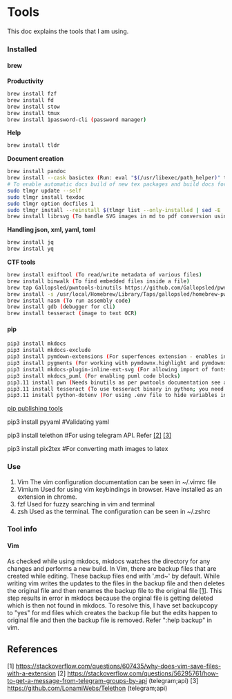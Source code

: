 # Tools
This doc explains the tools that I am using.

### Installed

#### brew

**Productivity**
```bash
brew install fzf
brew install fd
brew install stow
brew install tmux
brew install 1password-cli (password manager)
```

**Help**
```bash
brew install tldr
```

**Document creation**
```bash
brew install pandoc
brew install --cask basictex (Run: eval "$(/usr/libexec/path_helper)" to get the cli tools ready without restarting terminal. Only for zsh and bash users)
# To enable automatic docs build of new tex packages and build docs for current packages
sudo tlmgr update --self
sudo tlmgr install texdoc
sudo tlmgr option docfiles 1
sudo tlmgr install --reinstall $(tlmgr list --only-installed | sed -E 's/i (.*):.*$/\1/')
brew install librsvg (To handle SVG images in md to pdf conversion using pandoc and basictex)
```

**Handling json, xml, yaml, toml**
```bash
brew install jq
brew install yq
```

**CTF tools**
```bash
brew install exiftool (To read/write metadata of various files)
brew install binwalk (To find embedded files inside a file)
brew tap Gallopsled/pwntools-binutils https://github.com/Gallopsled/pwntools-binutils  (Binutils required for pwn tools in python)
brew install -s /usr/local/Homebrew/Library/Taps/gallopsled/homebrew-pwntools-binutils/macos/binutils-amd64.rb
brew install nasm (To run assembly code)
brew install gdb (debugger for cli)
brew install tesseract (image to text OCR)
```

#### pip

```bash
pip3 install mkdocs
pip3 install mkdocs-exclude
pip3 install pymdown-extensions (For superfences extension - enables indented fenced code blocks, this is supported by gfm)
pip3 install pygments (For working with pymdownx.highlight and pymdownx.superfences in mkdocs)
pip3 install mkdocs-plugin-inline-ext-svg (For allowing import of fonts in svg generated by ecalidraw)
pip3 install mkdocs_puml (For enabling puml code blocks)
pip3.11 install pwn (Needs binutils as per pwntools documentation see above)
pip3.11 install tesseract (To use tesseract binary in python; you need to install tesseract with brew first)
pip3.11 install python-dotenv (For using .env file to hide variables in python)
```

[pip publishing tools](../productivity/guides.md#publishing-pip-package)

pip3 install pyyaml #Validating yaml

pip3 install telethon #For using telegram API. Refer [[2]][ext2] [[3]][ext3]

pip3 install pix2tex #For converting math images to latex

### Use

1.  Vim
The vim configuration documentation can be seen in ~/.vimrc file
2.  Vimium
Used for using vim keybindings in browser. Have installed as an extension in chrome.
3.  fzf
Used for fuzzy searching in vim and terminal
4.  zsh
Used as the terminal. The configuration can be seen in ~/.zshrc

### Tool info

#### Vim

As checked while using mkdocs, mkdocs watches the directory for any changes and performs a new build.
In Vim, there are backup files that are created while editing.
These backup files end with '.md~' by default.
While writing vim writes the updates to the files in the backup file and then deletes the original file and then renames the backup file to the original file [[1]][ext1].
This step results in error in mkdocs because the orginal file is getting deleted which is then not found in mkdocs.
To resolve this, I have set backupcopy to "yes" for md files which creates the backup file but the edits happen to original file and then the backup file is removed. Refer ":help backup" in vim.


## References

[1] <https://stackoverflow.com/questions/607435/why-does-vim-save-files-with-a-extension>
[2] <https://stackoverflow.com/questions/56295761/how-to-get-a-message-from-telegram-groups-by-api> (telegram;api)
[3] <https://github.com/LonamiWebs/Telethon> (telegram;api)

[ext1]: https://stackoverflow.com/questions/607435/why-does-vim-save-files-with-a-extension
[ext2]: https://stackoverflow.com/questions/56295761/how-to-get-a-message-from-telegram-groups-by-api (telegram;api)
[ext3]: https://github.com/LonamiWebs/Telethon (telegram;api)
